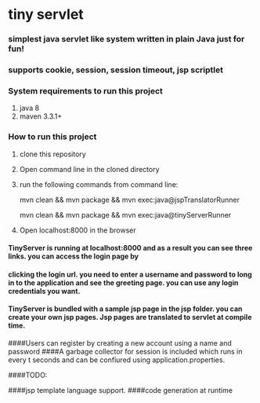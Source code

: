 # tiny servlet 
### simplest java servlet like system written in plain Java just for fun! 
### supports cookie, session, session timeout, jsp scriptlet

### System requirements to run this project
1. java 8 
2. maven 3.3.1+

### How to run this project

1. clone this repository
2. Open command line in the cloned directory
3. run the following commands from command line:
    
    mvn clean && mvn package && mvn exec:java@jspTranslatorRunner
    
    mvn clean && mvn package && mvn exec:java@tinyServerRunner
4. Open localhost:8000 in the browser

#### TinyServer is running at localhost:8000 and as a result you can see three links. you can access the login page by
#### clicking the login url. you need to enter a username and password to long in to the application and see the greeting page. you can use any login credentials you want.
#### TinyServer is bundled with a sample jsp page in the jsp folder. you can create your own jsp pages. Jsp pages are translated to servlet at compile time.

####Users can register by creating a new account using a name and password
####A garbage collector for session is included which runs in every t seconds and can be confiured using application.properties.

####TODO:

####jsp template language support.
####code generation at runtime
